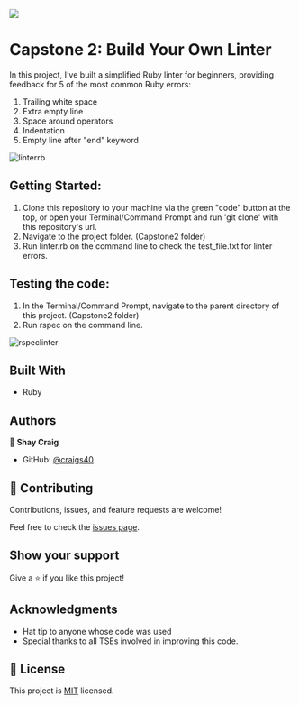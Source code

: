 ![](https://img.shields.io/badge/Microverse-blueviolet)

# Capstone 2: Build Your Own Linter

In this project, I've built a simplified Ruby linter for beginners, providing feedback for 5 of the most common Ruby errors:

1. Trailing white space
2. Extra empty line
3. Space around operators
4. Indentation
5. Empty line after "end" keyword

![linterrb](https://user-images.githubusercontent.com/71286979/114536058-b84df200-9c1e-11eb-8dcc-cd57671bf5a3.png)

## Getting Started:
1. Clone this repository to your machine via the green "code" button at the top, or open your Terminal/Command Prompt and run 'git clone' with this repository's url.
2. Navigate to the project folder. (Capstone2 folder)
3. Run linter.rb on the command line to check the test_file.txt for linter errors.

## Testing the code:
1. In the Terminal/Command Prompt, navigate to the parent directory of this project. (Capstone2 folder)
2. Run rspec on the command line.

![rspeclinter](https://user-images.githubusercontent.com/71286979/114536182-d287d000-9c1e-11eb-98f3-d1d0a8e7e103.png)

## Built With

- Ruby

## Authors

👤 **Shay Craig**

- GitHub: [@craigs40](https://github.com/craigs40)

## 🤝 Contributing

Contributions, issues, and feature requests are welcome!

Feel free to check the [issues page](issues/).

## Show your support

Give a ⭐️ if you like this project!

## Acknowledgments

- Hat tip to anyone whose code was used
- Special thanks to all TSEs involved in improving this code.

## 📝 License

This project is [MIT](https://opensource.org/licenses/MIT) licensed.
